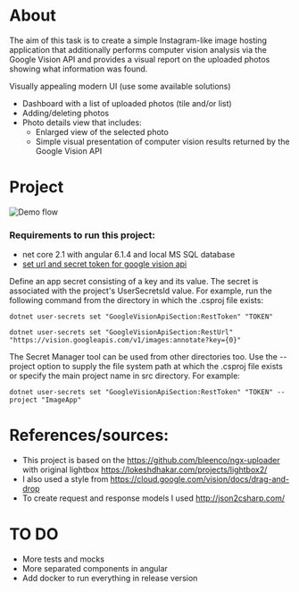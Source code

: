# About
The aim of this task is to create a simple Instagram-like image hosting application that
additionally performs computer vision analysis via the Google Vision API and provides a
visual report on the uploaded photos showing what information was found.

Visually appealing modern UI (use some available solutions)
- Dashboard with a list of uploaded photos (tile and/or list)
- Adding/deleting photos
- Photo details view that includes:
    - Enlarged view of the selected photo
    - Simple visual presentation of computer vision results returned by the Google Vision API

# Project
![Demo flow](demo.gif?raw=true "Demo flow")
### Requirements to run this project:
- net core 2.1 with angular 6.1.4 and local MS SQL database
- [set url and secret token for google vision api](https://docs.microsoft.com/en-us/aspnet/core/security/app-secrets?view=aspnetcore-2.1&tabs=windows)

Define an app secret consisting of a key and its value. The secret is associated with the project's UserSecretsId value. For example, run the following command from the directory in which the .csproj file exists:
```
dotnet user-secrets set "GoogleVisionApiSection:RestToken" "TOKEN" 
```
```
dotnet user-secrets set "GoogleVisionApiSection:RestUrl" "https://vision.googleapis.com/v1/images:annotate?key={0}" 
```
The Secret Manager tool can be used from other directories too. Use the --project option to supply the file system path at which the .csproj file exists or specify the main project name in src directory. For example:

```
dotnet user-secrets set "GoogleVisionApiSection:RestToken" "TOKEN" --project "ImageApp"
```

# References/sources:
- This project is based on the https://github.com/bleenco/ngx-uploader with original lightbox https://lokeshdhakar.com/projects/lightbox2/
- I also used a style from https://cloud.google.com/vision/docs/drag-and-drop
- To create request and response models I used http://json2csharp.com/ 

# TO DO
- More tests and mocks
- More separated components in angular
- Add docker to run everything in release version